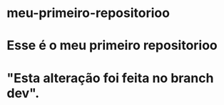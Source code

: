 # meu-primeiro-repositorioo
# Esse é o meu primeiro repositorioo

# "Esta alteração foi feita no branch dev".
